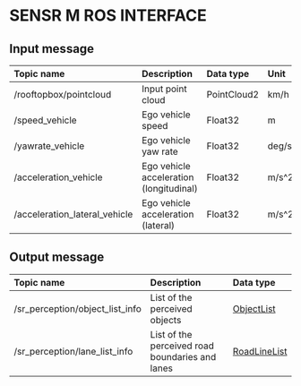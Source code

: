 # SENSR M ROS INTERFACE

## Input message

| Topic name                    | Description                                | Data type     | Unit   |
| :---------------------------- | :----------------------------------------- | :------------ | :----- |
| /rooftopbox/pointcloud        | Input point cloud                          | PointCloud2   | km/h   |
| /speed_vehicle                | Ego vehicle speed                          | Float32       | m      |
| /yawrate_vehicle              | Ego vehicle yaw rate                       | Float32       | deg/s  |
| /acceleration_vehicle         | Ego vehicle acceleration (longitudinal)    | Float32       | m/s^2  |
| /acceleration_lateral_vehicle | Ego vehicle acceleration (lateral)         | Float32       | m/s^2  |

## Output message

| Topic name                      | Description                                       | Data type    |
| :------------------------------ | :------------------------------------------------ | :----------- |
| /sr_perception/object_list_info | List of the perceived objects                     | [ObjectList](msg/ObjectList.msg) |
| /sr_perception/lane_list_info   | List of the perceived road boundaries and lanes   | [RoadLineList](msg/RoadLineList.msg) |
